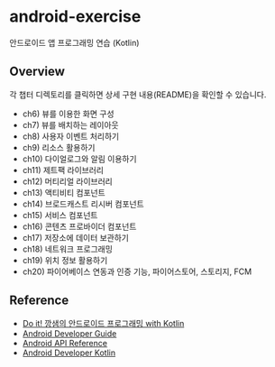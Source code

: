 # android-exercise
안드로이드 앱 프로그래밍 연습 (Kotlin)

## Overview
각 챕터 디렉토리를 클릭하면 상세 구현 내용(README)을 확인할 수 있습니다.
* ch6) 뷰를 이용한 화면 구성
* ch7) 뷰를 배치하는 레이아웃
* ch8) 사용자 이벤트 처리하기
* ch9) 리소스 활용하기
* ch10) 다이얼로그와 알림 이용하기
* ch11) 제트팩 라이브러리
* ch12) 머티리얼 라이브러리
* ch13) 액티비티 컴포넌트
* ch14) 브로드캐스트 리시버 컴포넌트
* ch15) 서비스 컴포넌트
* ch16) 콘텐츠 프로바이더 컴포넌트
* ch17) 저장소에 데이터 보관하기
* ch18) 네트워크 프로그래밍
* ch19) 위치 정보 활용하기
* ch20) 파이어베이스 연동과 인증 기능, 파이어스토어, 스토리지, FCM

## Reference
* [Do it! 깡샘의 안드로이드 프로그래밍 with Kotlin](https://book.naver.com/bookdb/book_detail.naver?bid=20853662)
* [Android Developer Guide](https://developer.android.com/guide)
* [Android API Reference](https://developer.android.com/reference)
* [Android Developer Kotlin](https://developer.android.com/kotlin)
